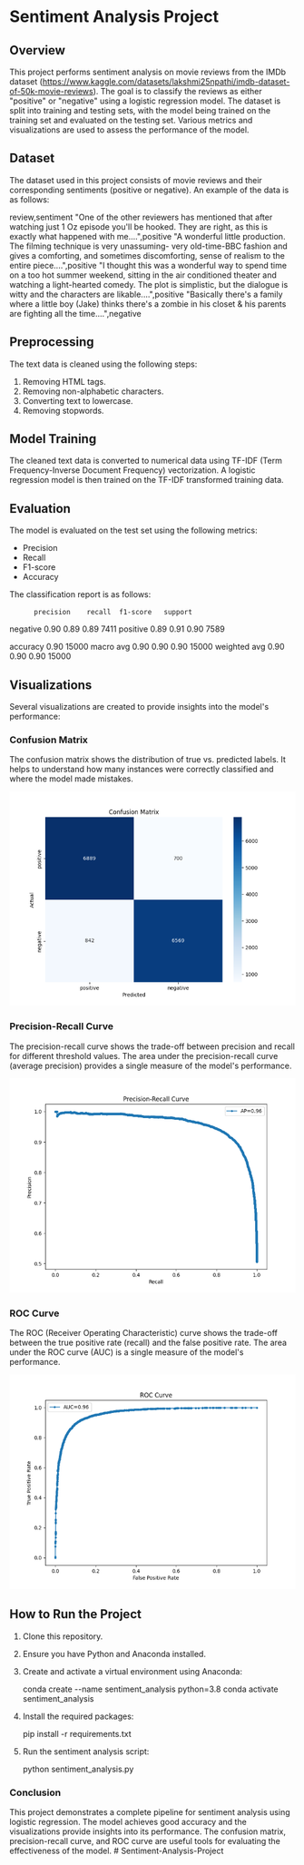 # Sentiment Analysis Project

## Overview

This project performs sentiment analysis on movie reviews from the IMDb dataset (<https://www.kaggle.com/datasets/lakshmi25npathi/imdb-dataset-of-50k-movie-reviews>). The goal is to classify the reviews as either "positive" or "negative" using a logistic regression model. The dataset is split into training and testing sets, with the model being trained on the training set and evaluated on the testing set. Various metrics and visualizations are used to assess the performance of the model.

## Dataset

The dataset used in this project consists of movie reviews and their corresponding sentiments (positive or negative). An example of the data is as follows:

review,sentiment
"One of the other reviewers has mentioned that after watching just 1 Oz episode you'll be hooked. They are right, as this is exactly what happened with me....",positive
"A wonderful little production. The filming technique is very unassuming- very old-time-BBC fashion and gives a comforting, and sometimes discomforting, sense of realism to the entire piece....",positive
"I thought this was a wonderful way to spend time on a too hot summer weekend, sitting in the air conditioned theater and watching a light-hearted comedy. The plot is simplistic, but the dialogue is witty and the characters are likable....",positive
"Basically there's a family where a little boy (Jake) thinks there's a zombie in his closet & his parents are fighting all the time....",negative

## Preprocessing

The text data is cleaned using the following steps:

1. Removing HTML tags.
2. Removing non-alphabetic characters.
3. Converting text to lowercase.
4. Removing stopwords.

## Model Training

The cleaned text data is converted to numerical data using TF-IDF (Term Frequency-Inverse Document Frequency) vectorization. A logistic regression model is then trained on the TF-IDF transformed training data.

## Evaluation

The model is evaluated on the test set using the following metrics:

- Precision
- Recall
- F1-score
- Accuracy

The classification report is as follows:

          precision    recall  f1-score   support

negative       0.90      0.89      0.89      7411
positive       0.89      0.91      0.90      7589

accuracy                           0.90     15000
macro avg      0.90      0.90      0.90     15000
weighted avg   0.90      0.90      0.90     15000

## Visualizations

Several visualizations are created to provide insights into the model's performance:

### Confusion Matrix

The confusion matrix shows the distribution of true vs. predicted labels. It helps to understand how many instances were correctly classified and where the model made mistakes.

![Confusion Matrix](confusion_matrix.png)

### Precision-Recall Curve

The precision-recall curve shows the trade-off between precision and recall for different threshold values. The area under the precision-recall curve (average precision) provides a single measure of the model's performance.

![Precision-Recall Curve](precision_recall_curve.png)

### ROC Curve

The ROC (Receiver Operating Characteristic) curve shows the trade-off between the true positive rate (recall) and the false positive rate. The area under the ROC curve (AUC) is a single measure of the model's performance.

![ROC Curve](roc_curve.png)

## How to Run the Project

1. Clone this repository.
2. Ensure you have Python and Anaconda installed.
3. Create and activate a virtual environment using Anaconda:

   conda create --name sentiment_analysis python=3.8
   conda activate sentiment_analysis

4. Install the required packages:

    pip install -r requirements.txt

5. Run the sentiment analysis script:

    python sentiment_analysis.py

### Conclusion

This project demonstrates a complete pipeline for sentiment analysis using logistic regression. The model achieves good accuracy and the visualizations provide insights into its performance. The confusion matrix, precision-recall curve, and ROC curve are useful tools for evaluating the effectiveness of the model.
#   S e n t i m e n t - A n a l y s i s - P r o j e c t 
 
 